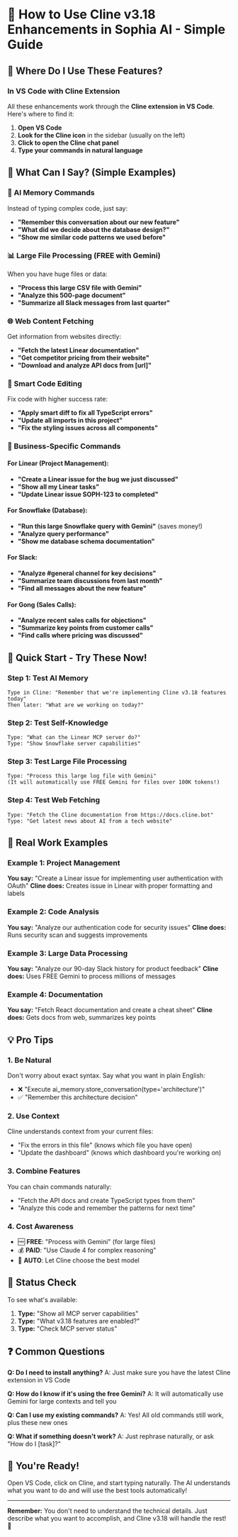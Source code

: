 # 🚀 How to Use Cline v3.18 Enhancements in Sophia AI - Simple Guide

## 📍 Where Do I Use These Features?

### In VS Code with Cline Extension
All these enhancements work through the **Cline extension in VS Code**. Here's where to find it:

1. **Open VS Code**
2. **Look for the Cline icon** in the sidebar (usually on the left)
3. **Click to open the Cline chat panel**
4. **Type your commands in natural language**

## 💬 What Can I Say? (Simple Examples)

### 🧠 AI Memory Commands
Instead of typing complex code, just say:
- **"Remember this conversation about our new feature"**
- **"What did we decide about the database design?"**
- **"Show me similar code patterns we used before"**

### 📊 Large File Processing (FREE with Gemini)
When you have huge files or data:
- **"Process this large CSV file with Gemini"**
- **"Analyze this 500-page document"**
- **"Summarize all Slack messages from last quarter"**

### 🌐 Web Content Fetching
Get information from websites directly:
- **"Fetch the latest Linear documentation"**
- **"Get competitor pricing from their website"**
- **"Download and analyze API docs from [url]"**

### 🔧 Smart Code Editing
Fix code with higher success rate:
- **"Apply smart diff to fix all TypeScript errors"**
- **"Update all imports in this project"**
- **"Fix the styling issues across all components"**

### 🏢 Business-Specific Commands

#### For Linear (Project Management):
- **"Create a Linear issue for the bug we just discussed"**
- **"Show all my Linear tasks"**
- **"Update Linear issue SOPH-123 to completed"**

#### For Snowflake (Database):
- **"Run this large Snowflake query with Gemini"** (saves money!)
- **"Analyze query performance"**
- **"Show me database schema documentation"**

#### For Slack:
- **"Analyze #general channel for key decisions"**
- **"Summarize team discussions from last month"**
- **"Find all messages about the new feature"**

#### For Gong (Sales Calls):
- **"Analyze recent sales calls for objections"**
- **"Summarize key points from customer calls"**
- **"Find calls where pricing was discussed"**

## 🎯 Quick Start - Try These Now!

### Step 1: Test AI Memory
```
Type in Cline: "Remember that we're implementing Cline v3.18 features today"
Then later: "What are we working on today?"
```

### Step 2: Test Self-Knowledge
```
Type: "What can the Linear MCP server do?"
Type: "Show Snowflake server capabilities"
```

### Step 3: Test Large File Processing
```
Type: "Process this large log file with Gemini"
(It will automatically use FREE Gemini for files over 100K tokens!)
```

### Step 4: Test Web Fetching
```
Type: "Fetch the Cline documentation from https://docs.cline.bot"
Type: "Get latest news about AI from a tech website"
```

## 🎨 Real Work Examples

### Example 1: Project Management
**You say:** "Create a Linear issue for implementing user authentication with OAuth"
**Cline does:** Creates issue in Linear with proper formatting and labels

### Example 2: Code Analysis
**You say:** "Analyze our authentication code for security issues"
**Cline does:** Runs security scan and suggests improvements

### Example 3: Large Data Processing
**You say:** "Analyze our 90-day Slack history for product feedback"
**Cline does:** Uses FREE Gemini to process millions of messages

### Example 4: Documentation
**You say:** "Fetch React documentation and create a cheat sheet"
**Cline does:** Gets docs from web, summarizes key points

## 💡 Pro Tips

### 1. **Be Natural**
Don't worry about exact syntax. Say what you want in plain English:
- ❌ "Execute ai_memory.store_conversation(type='architecture')"
- ✅ "Remember this architecture decision"

### 2. **Use Context**
Cline understands context from your current files:
- "Fix the errors in this file" (knows which file you have open)
- "Update the dashboard" (knows which dashboard you're working on)

### 3. **Combine Features**
You can chain commands naturally:
- "Fetch the API docs and create TypeScript types from them"
- "Analyze this code and remember the patterns for next time"

### 4. **Cost Awareness**
- 🆓 **FREE**: "Process with Gemini" (for large files)
- 💰 **PAID**: "Use Claude 4 for complex reasoning"
- 🤖 **AUTO**: Let Cline choose the best model

## 🚦 Status Check

To see what's available:
1. **Type:** "Show all MCP server capabilities"
2. **Type:** "What v3.18 features are enabled?"
3. **Type:** "Check MCP server status"

## ❓ Common Questions

**Q: Do I need to install anything?**
A: Just make sure you have the latest Cline extension in VS Code

**Q: How do I know if it's using the free Gemini?**
A: It will automatically use Gemini for large contexts and tell you

**Q: Can I use my existing commands?**
A: Yes! All old commands still work, plus these new ones

**Q: What if something doesn't work?**
A: Just rephrase naturally, or ask "How do I [task]?"

## 🎉 You're Ready!

Open VS Code, click on Cline, and start typing naturally. The AI understands what you want to do and will use the best tools automatically!

---

**Remember:** You don't need to understand the technical details. Just describe what you want to accomplish, and Cline v3.18 will handle the rest! 🚀
